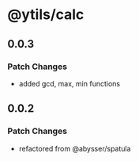 # @ytils/calc

## 0.0.3

### Patch Changes

-   added gcd, max, min functions

## 0.0.2

### Patch Changes

-   refactored from @abysser/spatula
